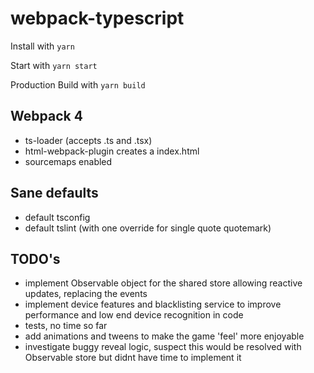 
# webpack-typescript

Install with `yarn`

Start with `yarn start` 

Production Build with `yarn build`


## Webpack 4

- ts-loader (accepts .ts and .tsx)
- html-webpack-plugin creates a index.html
- sourcemaps enabled

## Sane defaults

- default tsconfig
- default tslint (with one override for single quote quotemark)

## TODO's
- implement Observable object for the shared store allowing reactive updates, replacing the events
- implement device features and blacklisting service to improve performance and low end device recognition in code
- tests, no time so far
- add animations and tweens to make the game 'feel' more enjoyable
- investigate buggy reveal logic, suspect this would be resolved with Observable store but didnt have time to implement it